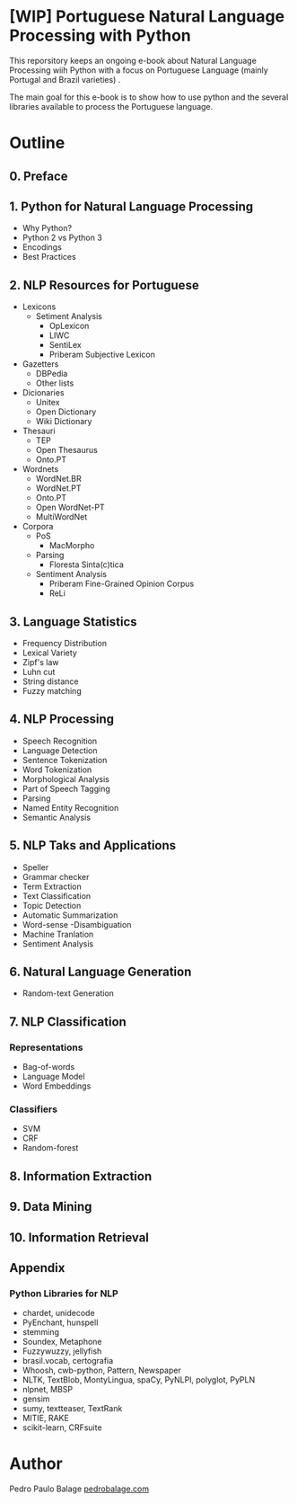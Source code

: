 # [WIP] Portuguese Natural Language Processing with Python

This reporsitory keeps an ongoing e-book about Natural Language Processing wiih Python with a focus on Portuguese Language (mainly Portugal and Brazil varieties) .

The main goal for this e-book is to show how to use python and the several libraries available to process the Portuguese language.

# Outline

## 0. Preface

## 1. Python for Natural Language Processing
* Why Python?
* Python 2 vs Python 3
* Encodings
* Best Practices

## 2. NLP Resources for Portuguese
* Lexicons
    * Setiment Analysis
        * OpLexicon
        * LIWC
        * SentiLex
        * Priberam Subjective Lexicon
* Gazetters
    * DBPedia
    * Other lists
* Dicionaries
    * Unitex
    * Open Dictionary
    * Wiki Dictionary
* Thesauri
    * TEP
    * Open Thesaurus
    * Onto.PT
* Wordnets
    * WordNet.BR
    * WordNet.PT
    * Onto.PT
    * Open WordNet-PT
    * MultiWordNet
* Corpora
    * PoS
        * MacMorpho
    * Parsing
        * Floresta Sinta(c)tica
    * Sentiment Analysis
        * Priberam Fine-Grained Opinion Corpus
        * ReLi

## 3. Language Statistics
* Frequency Distribution
* Lexical Variety
* Zipf's law
* Luhn cut
* String distance
* Fuzzy matching

## 4. NLP Processing
* Speech Recognition
* Language Detection
* Sentence Tokenization
* Word Tokenization
* Morphological Analysis
* Part of Speech Tagging
* Parsing
* Named Entity Recognition
* Semantic Analysis


## 5. NLP Taks and Applications
* Speller
* Grammar checker
* Term Extraction
* Text Classification
* Topic Detection
* Automatic Summarization
* Word-sense -Disambiguation
* Machine Tranlation
* Sentiment Analysis

## 6. Natural Language Generation
* Random-text Generation

## 7. NLP Classification

### Representations
* Bag-of-words
* Language Model
* Word Embeddings

### Classifiers
* SVM
* CRF
* Random-forest

## 8. Information Extraction

## 9. Data Mining

## 10. Information Retrieval

## Appendix

### Python Libraries for NLP
* chardet, unidecode
* PyEnchant, hunspell
* stemming
* Soundex, Metaphone
* Fuzzywuzzy, jellyfish
* brasil.vocab, certografia
* Whoosh, cwb-python, Pattern, Newspaper
* NLTK, TextBlob, MontyLingua, spaCy, PyNLPl, polyglot, PyPLN
* nlpnet, MBSP
* gensim
* sumy, textteaser, TextRank
* MITIE, RAKE
* scikit-learn, CRFsuite


# Author
Pedro Paulo Balage
[pedrobalage.com](http://pedrobalage.com)
